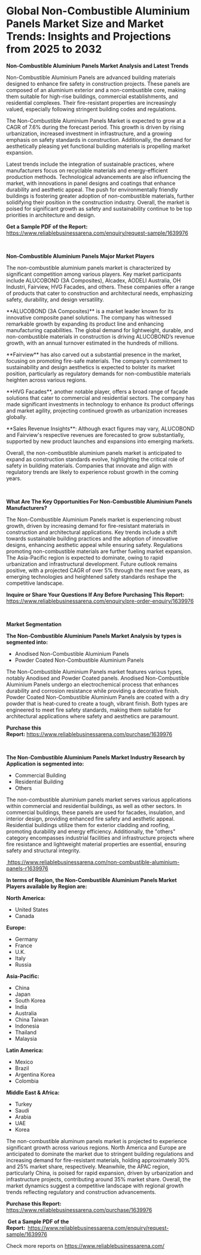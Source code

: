<p><h1>Global Non-Combustible Aluminium Panels Market Size and Market Trends: Insights and Projections from 2025 to 2032</h1></p><p><strong>Non-Combustible Aluminium Panels Market Analysis and Latest Trends</strong></p>
<p><p>Non-Combustible Aluminium Panels are advanced building materials designed to enhance fire safety in construction projects. These panels are composed of an aluminium exterior and a non-combustible core, making them suitable for high-rise buildings, commercial establishments, and residential complexes. Their fire-resistant properties are increasingly valued, especially following stringent building codes and regulations.</p><p>The Non-Combustible Aluminium Panels Market is expected to grow at a CAGR of 7.6% during the forecast period. This growth is driven by rising urbanization, increased investment in infrastructure, and a growing emphasis on safety standards in construction. Additionally, the demand for aesthetically pleasing yet functional building materials is propelling market expansion. </p><p>Latest trends include the integration of sustainable practices, where manufacturers focus on recyclable materials and energy-efficient production methods. Technological advancements are also influencing the market, with innovations in panel designs and coatings that enhance durability and aesthetic appeal. The push for environmentally friendly buildings is fostering greater adoption of non-combustible materials, further solidifying their position in the construction industry. Overall, the market is poised for significant growth as safety and sustainability continue to be top priorities in architecture and design.</p></p>
<p><strong>Get a Sample PDF of the Report:&nbsp;</strong> <a href="https://www.reliablebusinessarena.com/enquiry/request-sample/1639976?utm_campaign=1905&utm_medium=2&utm_source=Github&utm_content=ia&utm_term=01022025&utm_id=non-combustible-aluminium-panels">https://www.reliablebusinessarena.com/enquiry/request-sample/1639976</a></p>
<p>&nbsp;</p>
<p><strong>Non-Combustible Aluminium Panels Major Market Players</strong></p>
<p><p>The non-combustible aluminium panels market is characterized by significant competition among various players. Key market participants include ALUCOBOND (3A Composites), Alcadex, AODELI Australia, OH Industri, Fairview, HVG Facades, and others. These companies offer a range of products that cater to construction and architectural needs, emphasizing safety, durability, and design versatility.</p><p>**ALUCOBOND (3A Composites)** is a market leader known for its innovative composite panel solutions. The company has witnessed remarkable growth by expanding its product line and enhancing manufacturing capabilities. The global demand for lightweight, durable, and non-combustible materials in construction is driving ALUCOBOND’s revenue growth, with an annual turnover estimated in the hundreds of millions.</p><p>**Fairview** has also carved out a substantial presence in the market, focusing on promoting fire-safe materials. The company’s commitment to sustainability and design aesthetics is expected to bolster its market position, particularly as regulatory demands for non-combustible materials heighten across various regions. </p><p>**HVG Facades**, another notable player, offers a broad range of façade solutions that cater to commercial and residential sectors. The company has made significant investments in technology to enhance its product offerings and market agility, projecting continued growth as urbanization increases globally.</p><p>**Sales Revenue Insights**: Although exact figures may vary, ALUCOBOND and Fairview's respective revenues are forecasted to grow substantially, supported by new product launches and expansions into emerging markets.</p><p>Overall, the non-combustible aluminium panels market is anticipated to expand as construction standards evolve, highlighting the critical role of safety in building materials. Companies that innovate and align with regulatory trends are likely to experience robust growth in the coming years.</p></p>
<p>&nbsp;</p>
<p><strong>What Are The Key Opportunities For Non-Combustible Aluminium Panels Manufacturers?</strong></p>
<p><p>The Non-Combustible Aluminium Panels market is experiencing robust growth, driven by increasing demand for fire-resistant materials in construction and architectural applications. Key trends include a shift towards sustainable building practices and the adoption of innovative designs, enhancing aesthetic appeal while ensuring safety. Regulations promoting non-combustible materials are further fueling market expansion. The Asia-Pacific region is expected to dominate, owing to rapid urbanization and infrastructural development. Future outlook remains positive, with a projected CAGR of over 5% through the next five years, as emerging technologies and heightened safety standards reshape the competitive landscape.</p></p>
<p><strong>Inquire or Share Your Questions If Any Before Purchasing This Report:</strong> <a href="https://www.reliablebusinessarena.com/enquiry/pre-order-enquiry/1639976?utm_campaign=1905&utm_medium=2&utm_source=Github&utm_content=ia&utm_term=01022025&utm_id=non-combustible-aluminium-panels">https://www.reliablebusinessarena.com/enquiry/pre-order-enquiry/1639976</a></p>
<p>&nbsp;</p>
<p><strong>Market Segmentation</strong></p>
<p><strong>The Non-Combustible Aluminium Panels Market Analysis by types is segmented into:</strong></p>
<p><ul><li>Anodised Non-Combustible Aluminium Panels</li><li>Powder Coated Non-Combustible Aluminium Panels</li></ul></p>
<p><p>The Non-Combustible Aluminium Panels market features various types, notably Anodised and Powder Coated panels. Anodised Non-Combustible Aluminium Panels undergo an electrochemical process that enhances durability and corrosion resistance while providing a decorative finish. Powder Coated Non-Combustible Aluminium Panels are coated with a dry powder that is heat-cured to create a tough, vibrant finish. Both types are engineered to meet fire safety standards, making them suitable for architectural applications where safety and aesthetics are paramount.</p></p>
<p><strong>Purchase this Report:&nbsp;</strong><a href="https://www.reliablebusinessarena.com/purchase/1639976?utm_campaign=1905&utm_medium=2&utm_source=Github&utm_content=ia&utm_term=01022025&utm_id=non-combustible-aluminium-panels">https://www.reliablebusinessarena.com/purchase/1639976</a></p>
<p>&nbsp;</p>
<p><strong>The Non-Combustible Aluminium Panels Market Industry Research by Application is segmented into:</strong></p>
<p><ul><li>Commercial Building</li><li>Residential Building</li><li>Others</li></ul></p>
<p><p>The non-combustible aluminium panels market serves various applications within commercial and residential buildings, as well as other sectors. In commercial buildings, these panels are used for facades, insulation, and interior design, providing enhanced fire safety and aesthetic appeal. Residential buildings utilize them for exterior cladding and roofing, promoting durability and energy efficiency. Additionally, the "others" category encompasses industrial facilities and infrastructure projects where fire resistance and lightweight material properties are essential, ensuring safety and structural integrity.</p></p>
<p><a href="https://www.reliablebusinessarena.com/non-combustible-aluminium-panels-r1639976?utm_campaign=1905&utm_medium=2&utm_source=Github&utm_content=ia&utm_term=01022025&utm_id=non-combustible-aluminium-panels">&nbsp;https://www.reliablebusinessarena.com/non-combustible-aluminium-panels-r1639976</a></p>
<p><strong>In terms of Region, the Non-Combustible Aluminium Panels Market Players available by Region are:</strong></p>
<p>
    <p> <strong> North America: </strong>
        <ul>
            <li>United States</li>
            <li>Canada</li>
        </ul>
        </p> 
    <p> <strong> Europe: </strong>
        <ul>
            <li>Germany</li>
            <li>France</li>
            <li>U.K.</li>
            <li>Italy</li>
            <li>Russia</li>
        </ul>
        </p> 
    <p> <strong> Asia-Pacific: </strong>
        <ul>
            <li>China</li>
            <li>Japan</li>
            <li>South Korea</li>
            <li>India</li>
            <li>Australia</li>
            <li>China Taiwan</li>
            <li>Indonesia</li>
            <li>Thailand</li>
            <li>Malaysia</li>
        </ul>
        </p> 
    <p> <strong> Latin America: </strong>
        <ul>
            <li>Mexico</li>
            <li>Brazil</li>
            <li>Argentina Korea</li>
            <li>Colombia</li>
        </ul>
        </p> 
    <p> <strong> Middle East & Africa: </strong>
        <ul>
            <li>Turkey</li>
            <li>Saudi</li>
            <li>Arabia</li>
            <li>UAE</li>
            <li>Korea</li>
        </ul>
    </p>
    </p>
<p><p>The non-combustible aluminum panels market is projected to experience significant growth across various regions. North America and Europe are anticipated to dominate the market due to stringent building regulations and increasing demand for fire-resistant materials, holding approximately 30% and 25% market share, respectively. Meanwhile, the APAC region, particularly China, is poised for rapid expansion, driven by urbanization and infrastructure projects, contributing around 35% market share. Overall, the market dynamics suggest a competitive landscape with regional growth trends reflecting regulatory and construction advancements.</p></p>
<p><strong>Purchase this Report: </strong><a href="https://www.reliablebusinessarena.com/purchase/1639976?utm_campaign=1905&utm_medium=2&utm_source=Github&utm_content=ia&utm_term=01022025&utm_id=non-combustible-aluminium-panels">https://www.reliablebusinessarena.com/purchase/1639976</a></p>
<p>&nbsp;<strong>Get a Sample PDF of the Report:&nbsp;&nbsp;</strong><a href="https://www.reliablebusinessarena.com/enquiry/request-sample/1639976?utm_campaign=1905&utm_medium=2&utm_source=Github&utm_content=ia&utm_term=01022025&utm_id=non-combustible-aluminium-panels">https://www.reliablebusinessarena.com/enquiry/request-sample/1639976</a></p>
<p><strong></strong></p>
<p>Check more reports on <a href="https://www.reliablebusinessarena.com/?utm_campaign=1905&utm_medium=2&utm_source=Github&utm_content=ia&utm_term=01022025&utm_id=non-combustible-aluminium-panels">https://www.reliablebusinessarena.com/</a></p>